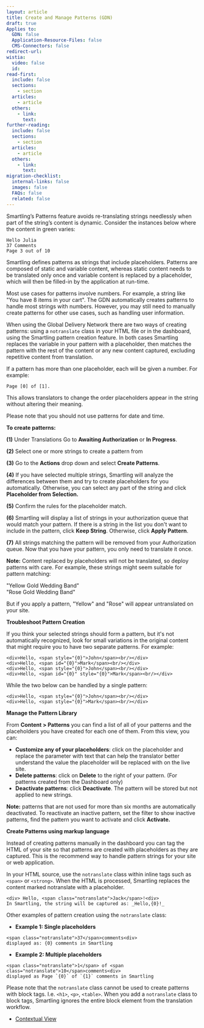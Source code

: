 ```yaml
---
layout: article
title: Create and Manage Patterns (GDN)
draft: true
Applies to:
  GDN: false
  Application-Resource-Files: false
  CMS-Connectors: false
redirect-url:
wistia:
  video: false
  id:
read-first:
  include: false
  sections:
    - section
  articles:
    - article
  others:
    - link:
      text:
further-reading:
  include: false
  sections:
    - section
  articles:
    - article
  others:
    - link:
      text:
migration-checklist:
  internal-links: false
  images: false
  FAQs: false
  related: false
---
```

Smartling’s Patterns feature avoids re-translating strings needlessly when part of the string’s content is dynamic. Consider the instances below where the content in green varies:

~~~
Hello Julia 
37 Comments 
Page 3 out of 10
~~~

Smartling defines patterns as strings that include placeholders. Patterns are composed of static and variable content, whereas static content needs to be translated only once and variable content is replaced by a placeholder, which will then be filled-in by the application at run-time.

Most use cases for patterns involve numbers. For example, a string like "You have 8 items in your cart". The GDN automatically creates patterns to handle most strings with numbers. However, you may still need to manually create patterns for other use cases, such as handling user information.

When using the Global Delivery Network there are two ways of creating patterns: using a `notranslate` class in your HTML file or in the dashboard, using the Smartling pattern creation feature. In both cases Smartling replaces the variable in your pattern with a placeholder, then matches the pattern with the rest of the content or any new content captured, excluding repetitive content from translation.

If a pattern has more than one placeholder, each will be given a number. For example:

~~~
Page [0] of [1].
~~~

This allows translators to change the order placeholders appear in the string without altering their meaning.

Please note that you should not use patterns for date and time.

**To create patterns:**

**(1)** Under Translations Go to **Awaiting Authorization** or **In Progress**.

**(2)** Select one or more strings to create a pattern from

**(3)** Go to the **Actions** drop down and select **Create Patterns**.


**(4)** If you have selected multiple strings, Smartling will analyze the differences between them and try to create placeholders for you automatically. Otherwise, you can select any part of the string and click **Placeholder from Selection.**



**(5)** Confirm the rules for the placeholder match.



**(6)** Smartling will display a list of strings in your authorization queue that would match your pattern. If there is a string in the list you don't want to include in the pattern, click **Keep String**. Otherwise, click **Apply Pattern**.

**(7)** All strings matching the pattern will be removed from your Authorization queue. Now that you have your pattern, you only need to translate it once.

**Note:** Content replaced by placeholders will not be translated, so deploy patterns with care. For example, these strings might seem suitable for pattern matching:

"Yellow Gold Wedding Band"  
"Rose Gold Wedding Band"

But if you apply a pattern, "Yellow" and "Rose" will appear untranslated on your site.

**Troubleshoot Pattern Creation**

If you think your selected strings should form a pattern, but it's not automatically recognized, look for small variations in the original content that might require you to have two separate patterns. For example:

~~~
<div>Hello, <span style="{0}">John</span><br/></div>
<div>Hello, <span id="{0}">Mark</span><br/></div>
<div>Hello, <span style="{0}">John</span><br/></div>
<div>Hello, <span id="{0}" style="{0}">Mark</span><br/></div>
~~~

While the two below can be handled by a single pattern:

~~~
<div>Hello, <span style="{0}">John</span><br/></div>
<div>Hello, <span style="{0}">Mark</span><br/></div>
~~~

**Manage the Pattern Library**


From **Content > Patterns** you can find a list of all of your patterns and the placeholders you have created for each one of them. From this view, you can:

*   **Customize any of your placeholders**: click on the placeholder and replace the parameter with text that can help the translator better understand the value the placeholder will be replaced with on the live site.
*   **Delete patterns**: click on **Delete** to the right of your pattern. (For patterns created from the Dashboard only)
*   **Deactivate patterns**: click **Deactivate**. The pattern will be stored but not applied to new strings.

**Note:** patterns that are not used for more than six months are automatically deactivated. To reactivate an inactive pattern, set the filter to show inactive patterns, find the pattern you want to activate and click **Activate.**

**Create Patterns using markup language**

Instead of creating patterns manually in the dashboard you can tag the HTML of your site so that patterns are created with placeholders as they are captured. This is the recommend way to handle pattern strings for your site or web application.

In your HTML source, use the `notranslate` class within inline tags such as `<span>` or `<strong>`. When the HTML is processed, Smartling replaces the content marked notranslate with a placeholder.

~~~
<div> Hello, <span class="notranslate">Jack</span>!<div>
In Smartling, the string will be captured as: _Hello,{0}!_
~~~

Other examples of pattern creation using the `notranslate` class:

*   **Example 1: Single placeholders**

~~~
<span class="notranslate">37</span>comments<div> 
displayed as: {0} comments in Smartling
~~~

*   **Example 2: Multiple placeholders**

~~~
<span class="notranslate">1</span> of <span class="notranslate">10</span>comments<div>
displayed as Page `{0}` of `{1}` comments in Smartling
~~~

Please note that the `notranslate` class cannot be used to create patterns with block tags. I.e. `<h1>`, `<p>`, `<table>`. When you add a `notranslate` class to block tags, Smartling ignores the entire block element from the translation workflow.

*   [Contextual View](/hc/en-us/articles/201574473-Contextual-view)
